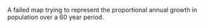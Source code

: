A failed map trying to represent the proportional annual growth in population over a 60 year period.